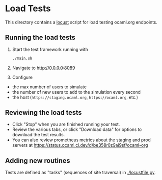 # Load Tests

This directory contains a [locust](https://locust.io/) script for load testing
ocaml.org endpoints.

## Running the load tests

1. Start the test framework running with

   ``` sh
   ./main.sh
   ```

2. Navigate to http://0.0.0.0:8089

3. Configure
  - the max number of users to simulate
  - the number of new users to add to the simulation every second
  - the host (`https://staging.ocaml.org`, `https://ocaml.org`, etc.)

## Reviewing the load tests

- Click "Stop" when you are finished running your test.
- Review the various tabs, or click "Download data" for options to download the
  test results.
- You can also review prometheus metrics about the staging and prod servers at
  https://status.ocaml.ci.dev/d/be358r0z9ai9sf/ocaml-org

## Adding new routines

Tests are defined as "tasks" (sequences of site traversal) in
[./locustfile.py](./locustfile.py).

